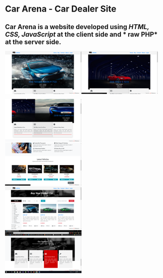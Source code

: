 # Car Arena - Car Dealer Site

## Car Arena is a website developed using *HTML, CSS, JavaScript* at the client side and * raw PHP* at the server side.

<img src="docs/image/sc1.png" width=50%/><img src="docs/image/sc2.png" width=50%/>

<img src="docs/image/sc3.png" width=50%/>
<img src="docs/image/sc4.png" width=50%/>
<img src="docs/image/sc5.png" width=50%/>
<img src="docs/image/sc6.png" width=50%/>
